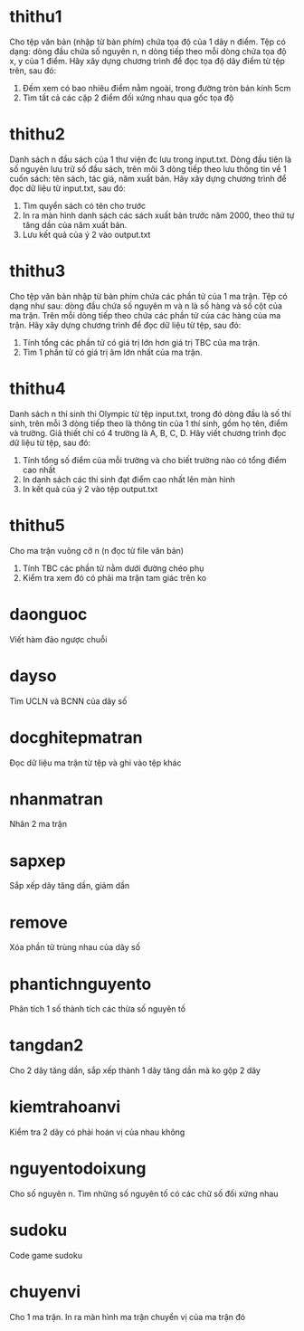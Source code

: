 # thithu1
Cho tệp văn bản (nhập từ bàn phím) chứa tọa độ của 1 dãy n điểm. Tệp có dạng: dòng đầu chứa số nguyên n, n dòng tiếp theo mỗi dòng chứa tọa độ x, y của 1 điểm. Hãy xây dựng chương trình để đọc tọa độ dãy điểm từ tệp trên, sau đó:
1. Đếm xem có bao nhiêu điểm nằm ngoài, trong đường tròn bán kính 5cm
2. Tìm tất cả các cặp 2 điểm đối xứng nhau qua gốc tọa độ
# thithu2
Danh sách n đầu sách của 1 thư viện đc lưu trong input.txt. Dòng đầu tiên là số nguyên lưu trữ số đầu sách, trên mõi 3 dòng tiếp theo lưu thông tin về 1 cuốn sách: tên sách, tác giả, năm xuất bản. Hãy xây dựng chương trình để đọc dữ liệu từ input.txt, sau đó:
1. Tìm quyển sách có tên cho trước
2. In ra màn hình danh sách các sách xuất bản trước năm 2000, theo thứ tự tăng dần của năm xuất bản.
3. Lưu kết quả của ý 2 vào output.txt
# thithu3
Cho tệp văn bản nhập từ bàn phím chứa các phần tử của 1 ma trận. Tệp có dạng như sau: dòng đầu chứa số nguyên m và n là số hàng và số cột của ma trận. Trên mỗi dòng tiếp theo chứa các phần tử của các hàng của ma trận. Hãy xây dựng chương trình để đọc dữ liệu từ tệp, sau đó:
1. Tính tổng các phần tử có giá trị lớn hơn giá trị TBC của ma trận.
2. Tìm 1 phần tử có giá trị âm lớn nhất của ma trận.
# thithu4
Danh sách n thí sinh thi Olympic từ tệp input.txt, trong đó dòng đầu là số thí sinh, trên mỗi 3 dòng tiếp theo là thông tin của 1 thí sinh, gồm họ tên, điểm và trường. Giả thiết chỉ có 4 trường là A, B, C, D. Hãy viết chương trình đọc dữ liệu từ tệp, sau đó:
1. Tính tổng số điểm của mỗi trường và cho biết trường nào có tổng điểm cao nhất
2. In danh sách các thí sinh đạt điểm cao nhất lên màn hình
3. In kết quả của ý 2 vào tệp output.txt
# thithu5
Cho ma trận vuông cỡ n (n đọc từ file văn bản)
1. Tính TBC các phần tử nằm dưới đường chéo phụ
2. Kiểm tra xem đó có phải ma trận tam giác trên ko
# daonguoc
Viết hàm đảo ngược chuỗi
# dayso
Tìm UCLN và BCNN của dãy số
# docghitepmatran
Đọc dữ liệu ma trận từ tệp và ghi vào tệp khác
# nhanmatran
Nhân 2 ma trận
# sapxep
Sắp xếp dãy tăng dần, giảm dần
# remove
Xóa phần tử trùng nhau của dãy số
# phantichnguyento
Phân tích 1 số thành tích các thừa số nguyên tố
# tangdan2
Cho 2 dãy tăng dần, sắp xếp thành 1 dãy tăng dần mà ko gộp 2 dãy
# kiemtrahoanvi
Kiểm tra 2 dãy có phải hoán vị của nhau không
# nguyentodoixung
Cho số nguyên n. Tìm những số nguyên tố có các chữ số đối xứng nhau
# sudoku
Code game sudoku
# chuyenvi
Cho 1 ma trận. In ra màn hình ma trận chuyển vị của ma trận đó
